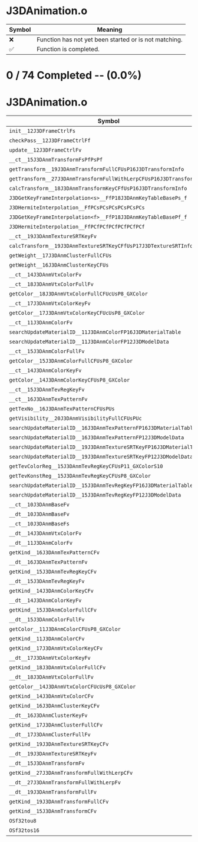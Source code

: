 # J3DAnimation.o
| Symbol | Meaning 
| ------------- | ------------- 
| :x: | Function has not yet been started or is not matching. 
| :white_check_mark: | Function is completed. 


# 0 / 74 Completed -- (0.0%)
# J3DAnimation.o
| Symbol | Decompiled? |
| ------------- | ------------- |
| `init__12J3DFrameCtrlFs` | :x: |
| `checkPass__12J3DFrameCtrlFf` | :x: |
| `update__12J3DFrameCtrlFv` | :x: |
| `__ct__15J3DAnmTransformFsPfPsPf` | :x: |
| `getTransform__19J3DAnmTransformFullCFUsP16J3DTransformInfo` | :x: |
| `getTransform__27J3DAnmTransformFullWithLerpCFUsP16J3DTransformInfo` | :x: |
| `calcTransform__18J3DAnmTransformKeyCFfUsP16J3DTransformInfo` | :x: |
| `J3DGetKeyFrameInterpolation<s>__FfP18J3DAnmKeyTableBasePs_f` | :x: |
| `J3DHermiteInterpolation__FfPCsPCsPCsPCsPCsPCs` | :x: |
| `J3DGetKeyFrameInterpolation<f>__FfP18J3DAnmKeyTableBasePf_f` | :x: |
| `J3DHermiteInterpolation__FfPCfPCfPCfPCfPCfPCf` | :x: |
| `__ct__19J3DAnmTextureSRTKeyFv` | :x: |
| `calcTransform__19J3DAnmTextureSRTKeyCFfUsP17J3DTextureSRTInfo` | :x: |
| `getWeight__17J3DAnmClusterFullCFUs` | :x: |
| `getWeight__16J3DAnmClusterKeyCFUs` | :x: |
| `__ct__14J3DAnmVtxColorFv` | :x: |
| `__ct__18J3DAnmVtxColorFullFv` | :x: |
| `getColor__18J3DAnmVtxColorFullCFUcUsP8_GXColor` | :x: |
| `__ct__17J3DAnmVtxColorKeyFv` | :x: |
| `getColor__17J3DAnmVtxColorKeyCFUcUsP8_GXColor` | :x: |
| `__ct__11J3DAnmColorFv` | :x: |
| `searchUpdateMaterialID__11J3DAnmColorFP16J3DMaterialTable` | :x: |
| `searchUpdateMaterialID__11J3DAnmColorFP12J3DModelData` | :x: |
| `__ct__15J3DAnmColorFullFv` | :x: |
| `getColor__15J3DAnmColorFullCFUsP8_GXColor` | :x: |
| `__ct__14J3DAnmColorKeyFv` | :x: |
| `getColor__14J3DAnmColorKeyCFUsP8_GXColor` | :x: |
| `__ct__15J3DAnmTevRegKeyFv` | :x: |
| `__ct__16J3DAnmTexPatternFv` | :x: |
| `getTexNo__16J3DAnmTexPatternCFUsPUs` | :x: |
| `getVisibility__20J3DAnmVisibilityFullCFUsPUc` | :x: |
| `searchUpdateMaterialID__16J3DAnmTexPatternFP16J3DMaterialTable` | :x: |
| `searchUpdateMaterialID__16J3DAnmTexPatternFP12J3DModelData` | :x: |
| `searchUpdateMaterialID__19J3DAnmTextureSRTKeyFP16J3DMaterialTable` | :x: |
| `searchUpdateMaterialID__19J3DAnmTextureSRTKeyFP12J3DModelData` | :x: |
| `getTevColorReg__15J3DAnmTevRegKeyCFUsP11_GXColorS10` | :x: |
| `getTevKonstReg__15J3DAnmTevRegKeyCFUsP8_GXColor` | :x: |
| `searchUpdateMaterialID__15J3DAnmTevRegKeyFP16J3DMaterialTable` | :x: |
| `searchUpdateMaterialID__15J3DAnmTevRegKeyFP12J3DModelData` | :x: |
| `__ct__10J3DAnmBaseFv` | :x: |
| `__dt__10J3DAnmBaseFv` | :x: |
| `__ct__10J3DAnmBaseFs` | :x: |
| `__dt__14J3DAnmVtxColorFv` | :x: |
| `__dt__11J3DAnmColorFv` | :x: |
| `getKind__16J3DAnmTexPatternCFv` | :x: |
| `__dt__16J3DAnmTexPatternFv` | :x: |
| `getKind__15J3DAnmTevRegKeyCFv` | :x: |
| `__dt__15J3DAnmTevRegKeyFv` | :x: |
| `getKind__14J3DAnmColorKeyCFv` | :x: |
| `__dt__14J3DAnmColorKeyFv` | :x: |
| `getKind__15J3DAnmColorFullCFv` | :x: |
| `__dt__15J3DAnmColorFullFv` | :x: |
| `getColor__11J3DAnmColorCFUsP8_GXColor` | :x: |
| `getKind__11J3DAnmColorCFv` | :x: |
| `getKind__17J3DAnmVtxColorKeyCFv` | :x: |
| `__dt__17J3DAnmVtxColorKeyFv` | :x: |
| `getKind__18J3DAnmVtxColorFullCFv` | :x: |
| `__dt__18J3DAnmVtxColorFullFv` | :x: |
| `getColor__14J3DAnmVtxColorCFUcUsP8_GXColor` | :x: |
| `getKind__14J3DAnmVtxColorCFv` | :x: |
| `getKind__16J3DAnmClusterKeyCFv` | :x: |
| `__dt__16J3DAnmClusterKeyFv` | :x: |
| `getKind__17J3DAnmClusterFullCFv` | :x: |
| `__dt__17J3DAnmClusterFullFv` | :x: |
| `getKind__19J3DAnmTextureSRTKeyCFv` | :x: |
| `__dt__19J3DAnmTextureSRTKeyFv` | :x: |
| `__dt__15J3DAnmTransformFv` | :x: |
| `getKind__27J3DAnmTransformFullWithLerpCFv` | :x: |
| `__dt__27J3DAnmTransformFullWithLerpFv` | :x: |
| `__dt__19J3DAnmTransformFullFv` | :x: |
| `getKind__19J3DAnmTransformFullCFv` | :x: |
| `getKind__15J3DAnmTransformCFv` | :x: |
| `OSf32tou8` | :x: |
| `OSf32tos16` | :x: |
